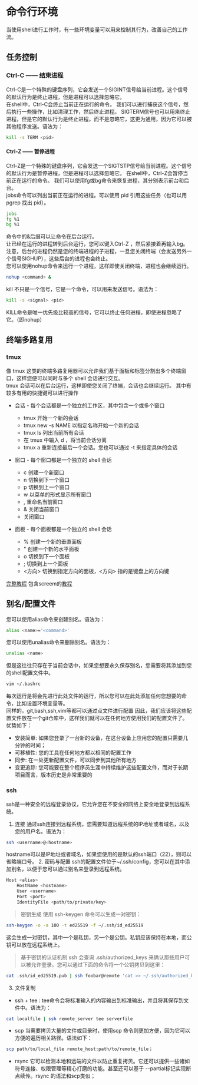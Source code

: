 # 命令行环境
当使用shell进行工作时，有一些环境变量可以用来控制其行为，改善自己的工作流。
## 任务控制
### Ctrl-C —— 结束进程
Ctrl-C是一个特殊的键盘序列，它会发送一个SIGINT信号给当前进程。这个信号的默认行为是终止进程，但是进程可以选择忽略它。  
在shell中，Ctrl-C会终止当前正在运行的命令。
我们可以进行捕获这个信号，然后执行一些操作，比如清理工作，然后终止进程。
SIGTERM信号也可以用来终止进程，但是它的默认行为是终止进程，而不是忽略它，这更为通用，因为它可以被其他程序发送。语法为：
```bash
kill -s TERM <pid>
```

#### Ctrl-Z —— 暂停进程
Ctrl-Z是一个特殊的键盘序列，它会发送一个SIGTSTP信号给当前进程。这个信号的默认行为是暂停进程，但是进程可以选择忽略它。
在shell中，Ctrl-Z会暂停当前正在运行的命令。
我们可以使用fg或bg命令来恢复进程，其分别表示前台和后台。  
jobs命令可以列出当前正在运行的进程。可以使用 pid 引用这些任务（也可以用 pgrep 找出 pid）。
```bash
jobs
fg %1
bg %1
```
命令中的&后缀可以让命令在后台运行。  
让已经在运行的进程转到后台运行，您可以键入Ctrl-Z ，然后紧接着再输入bg。注意，后台的进程仍然是您的终端进程的子进程，一旦您关闭终端（会发送另外一个信号SIGHUP），这些后台的进程也会终止。  
您可以使用nohup命令来运行一个进程，这样即使关闭终端，进程也会继续运行。  
```bash
nohup <command> &
```
kill 不只是一个信号，它是一个命令，可以用来发送信号。语法为：
```bash
kill -s <signal> <pid>
```
KILL命令是唯一优先级比较高的信号，它可以终止任何进程，即使进程忽略了它。（即nohup）


## 终端多路复用
### tmux
像 tmux 这类的终端多路复用器可以允许我们基于面板和标签分割出多个终端窗口，这样您便可以同时与多个 shell 会话进行交互。  
tmux 会话可以在后台运行，这样即使您关闭了终端，会话也会继续运行。
其中有较多有用的快捷键可以进行操作  
- 会话 - 每个会话都是一个独立的工作区，其中包含一个或多个窗口
    - tmux 开始一个新的会话
    - tmux new -s NAME 以指定名称开始一个新的会话
    - tmux ls 列出当前所有会话
    - 在 tmux 中输入 <C-b> d ，将当前会话分离
    - tmux a 重新连接最后一个会话。您也可以通过 -t 来指定具体的会话

- 窗口 - 每个窗口都是一个独立的 shell 会话
    - <C-b> c 创建一个新窗口
    - <C-b> n 切换到下一个窗口
    - <C-b> p 切换到上一个窗口
    - <C-b> w 以菜单的形式显示所有窗口
    - <C-b> , 重命名当前窗口
    - <C-b> & 关闭当前窗口
    - <C-d> 关闭窗口

- 面板 - 每个面板都是一个独立的 shell 会话
  - <C-b> % 创建一个新的垂直面板
  - <C-b> " 创建一个新的水平面板
  - <C-b> o 切换到下一个面板
  - <C-b> ; 切换到上一个面板
  - <C-b> <方向> 切换到指定方向的面板，<方向> 指的是键盘上的方向键

[完整教程](https://www.hamvocke.com/blog/a-quick-and-easy-guide-to-tmux/)
包含screem的[教程](http://linuxcommand.org/lc3_adv_termmux.php)

## 别名/配置文件
您可以使用alias命令来创建别名。语法为：
```bash
alias <name>='<command>'
```
您可以使用unalias命令来删除别名。语法为：
```bash
unalias <name>
```
但是这往往只存在于当前会话中，如果您想要永久保存别名，您需要将其添加到您的shell配置文件中。
```bash
vim ~/.bashrc
```
每次运行是将会先进行此处文件的运行，所以您可以在此处添加任何您想要的命令，比如设置环境变量等。    
同样的，git,bash,ssh,vim等都可以通过点文件进行配置
因此，我们应该将这些配置文件放在一个git仓库中，这样我们就可以在任何地方使用我们的配置文件了。  
优势如下： 
- 安装简单: 如果您登录了一台新的设备，在这台设备上应用您的配置只需要几分钟的时间；
- 可移植性: 您的工具在任何地方都以相同的配置工作
- 同步: 在一处更新配置文件，可以同步到其他所有地方
- 变更追踪: 您可能要在整个程序员生涯中持续维护这些配置文件，而对于长期项目而言，版本历史是非常重要的


### ssh
ssh是一种安全的远程登录协议，它允许您在不安全的网络上安全地登录到远程系统。
1. 连接
通过ssh连接到远程系统，您需要知道远程系统的IP地址或者域名，以及您的用户名。语法为：
```bash
ssh <username>@<hostname>
```
hostname可以是IP地址或者域名，如果您使用的是默认的ssh端口（22），则可以省略端口号。
2. 密码与配置
ssh的配置文件位于~/.ssh/config，您可以在其中添加别名，以便于您可以通过别名来登录到远程系统。
```bash
Host <alias>
    HostName <hostname>
    User <username>
    Port <port>
    IdentityFile <path/to/private/key>
```
> 密钥生成
使用 ssh-keygen 命令可以生成一对密钥：
```bash
ssh-keygen -o -a 100 -t ed25519 -f ~/.ssh/id_ed25519
```
这会生成一对密钥，其中一个是私钥，另一个是公钥。私钥应该保持在本地，而公钥可以放在远程系统上。
> 基于密钥的认证机制
ssh 会查询 .ssh/authorized_keys 来确认那些用户可以被允许登录。您可以通过下面的命令将一个公钥拷贝到这里：
```bash
cat .ssh/id_ed25519.pub | ssh foobar@remote 'cat >> ~/.ssh/authorized_keys'
```


3. 文件复制
   
- ssh + tee :
tee命令会将标准输入的内容输出到标准输出，并且将其保存到文件中。语法为：
```bash
cat localfile | ssh remote_server tee serverfile
```
- scp
当需要拷贝大量的文件或目录时，使用scp 命令则更加方便，因为它可以方便的遍历相关路径。语法如下：
```bash
scp path/to/local_file remote_host:path/to/remote_file；
```
- rsync
它可以检测本地和远端的文件以防止重复拷贝。它还可以提供一些诸如符号连接、权限管理等精心打磨的功能。甚至还可以基于 --partial标记实现断点续传。rsync 的语法和scp类似；

